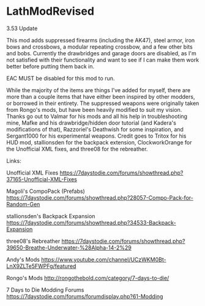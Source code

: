 # LathModRevised
3.53 Update

This mod adds suppressed firearms (including the AK47), steel armor, iron bows and crossbows, a modular repeating crossbow, and a few other bits and bobs. Currently the drawbridges and garage doors are disabled, as I'm not satisfied with their functionality and want to see if I can make them work better before putting them back in.

EAC MUST be disabled for this mod to run.

While the majority of the items are things I've added for myself, there are more than a couple items that have either been inspired by other modders, or borrowed in their entirety. The suppressed weapons were originally taken from Rongo's mods, but have been heavily modified to suit my vision. Thanks go out to Valmar for his mods and all his help in troubleshooting mine, Mafke and his drawbridge/hidden door tutorial (and Kadera's modifications of that), Razzoriel's Deathwish for some inspiration, and Sergant1000 for his experimental weapons. Credit goes to Tritox for his HUD mod, stallionsden for the backpack extension, ClockworkOrange for the Unofficial XML fixes, and three08 for the rebreather.

Links:

Unofficial XML Fixes
https://7daystodie.com/forums/showthread.php?37165-Unofficial-XML-Fixes

Magoli's CompoPack (Prefabs)
https://7daystodie.com/forums/showthread.php?28057-Compo-Pack-for-Random-Gen

stallionsden's Backpack Expansion
https://7daystodie.com/forums/showthread.php?34533-Backpack-Expansion

three08's Rebreather
https://7daystodie.com/forums/showthread.php?39650-Breathe-Underwater-%28Alpha-14-2%29

Andy's Mods
https://www.youtube.com/channel/UCzWKM0Bt-LnX9ZLTe5FWPFg/featured

Rongo's Mods
http://rongothebold.com/category/7-days-to-die/

7 Days to Die Modding Forums
https://7daystodie.com/forums/forumdisplay.php?61-Modding
